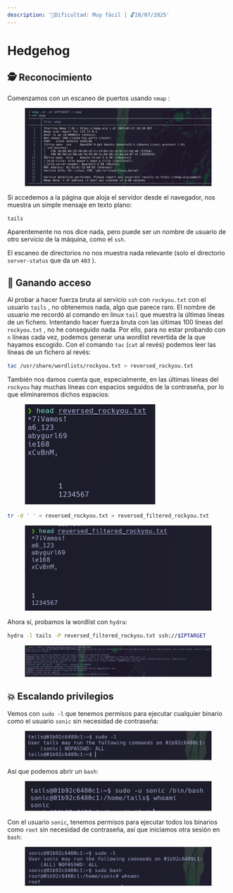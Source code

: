 ```yaml
---
description: '🧠Dificultad: Muy fácil | 🔓28/07/2025'
---
```


# Hedgehog

## 🕵️ Reconocimiento

Comenzamos con un escaneo de puertos usando `nmap` :

<figure><img src="../../.gitbook/assets/image (5) (1).png" alt=""><figcaption></figcaption></figure>

Si accedemos a la página que aloja el servidor desde el navegador, nos muestra un simple mensaje en texto plano:

```
tails
```

Aparentemente no nos dice nada, pero puede ser un nombre de usuario de otro servicio de la máquina, como el `ssh`.

El escaneo de directorios no nos muestra nada relevante (solo el directorio `server-status` que da un `403` ).

## 🚪 Ganando acceso

Al probar a hacer fuerza bruta al servicio `ssh` con `rockyou.txt` con el usuario `tails` , no obtenemos nada, algo que parece raro. El nombre de usuario me recordó al comando en linux `tail` que muestra la últimas líneas de un fichero. Intentando hacer fuerza bruta con las últimas 100 líneas del `rockyou.txt` , no he conseguido nada. Por ello, para no estar probando con `n` líneas cada vez, podemos generar una wordlist revertida de la que hayamos escogido. Con el comando `tac` (`cat` al revés) podemos leer las líneas de un fichero al revés:

```bash
tac /usr/share/wordlists/rockyou.txt > reversed_rockyou.txt
```

También nos damos cuenta que, especialmente, en las últimas líneas del `rockyou` hay muchas líneas con espacios seguidos de la contraseña, por lo que eliminaremos dichos espacios:

<div align="left"><figure><img src="../../.gitbook/assets/image (6) (1).png" alt=""><figcaption></figcaption></figure></div>

```bash
tr -d ' ' < reversed_rockyou.txt > reversed_filtered_rockyou.txt
```

<div align="left"><figure><img src="../../.gitbook/assets/image (7) (1).png" alt=""><figcaption></figcaption></figure></div>

Ahora sí, probamos la wordlist con `hydra`:

```bash
hydra -l tails -P reversed_filtered_rockyou.txt ssh://$IPTARGET
```

<figure><img src="../../.gitbook/assets/image (8) (1).png" alt=""><figcaption></figcaption></figure>

## 💥 Escalando privilegios

Vemos con `sudo -l` que tenemos permisos para ejecutar cualquier binario como el usuario `sonic` sin necesidad de contraseña:

<div align="left"><figure><img src="../../.gitbook/assets/image (9) (1).png" alt=""><figcaption></figcaption></figure></div>

Así que podemos abrir un `bash`:

<div align="left"><figure><img src="../../.gitbook/assets/image (10) (1).png" alt=""><figcaption></figcaption></figure></div>

Con el usuario `sonic`, tenemos permisos para ejecutar todos los binarios como `root` sin necesidad de contraseña, así que iniciamos otra sesión en `bash`:

<div align="left"><figure><img src="../../.gitbook/assets/image (11) (1).png" alt=""><figcaption></figcaption></figure></div>
